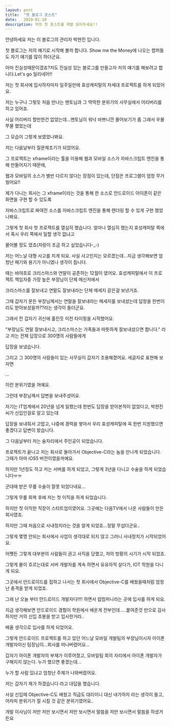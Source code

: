 ```yaml
---
layout: post
title:  "첫 블로그 포스트"
date:   2019-01-10
description: 저의 첫 포스트를 제발 읽어주세요!!
---
```


안녕하세요 저는 이 블로그의 관리자 박현진 입니다.

첫 블로그는 저의 얘기로 시작해 볼까 합니다. Show me the Money에 나오는 랩퍼들도 자기 얘기를 많이 하더군요.

아마 진실성때문이겠죠?저도 진실성 있는 블로그를 만들고자 저의 얘기를 해보려고 합니다.Let's go 일리네어!!

저는 첫 회사에 입사하자마자 일주일만에 효성캐피탈의 차세대 프로젝트를 하게 되었어요.

저는 누구나 그렇듯 처음 만나는 멘토님과 그 딱딱한 분위기의 사무실에서 어리버리를 하고 있어죠.

사실 어리버리 할만한건 없었는데...멘토님이 워낙 바쁘니깐 물어보기가 좀 그래서 우물쭈물 했었는데

그 모습이 그렇게 보였었나봐요.

저는 다음날부터 질문제조기가 되었어요.

그 프로젝트는 xframe이라는 툴을 이용해 웹과 모바일 소스가 자바스크립트 엔진을 통해 만들어지기 때문에,

웹과 모바일의 소스가 별반 다르지 않다는 장점이 있는데, 단점은 프로그램이 엄청 무거웠어요!!

제가 다니는 회사는 그 xframe이라는 것을 통해 한 소스로 안드로이드 아이폰이 같은 화면을 구현 할 수 있도록

자바스크립트로 짜여진 소스를 자바스크립트 엔진을 통해 렌더링 할 수 있게 구현 했었나봐요.

그렇게 첫 회사 첫 프로젝트를 열심히 했습니다. 얼마나 열심히 했는지 효성캐피탈 쪽에서 혹시 우리 쪽에서 일할 생각 없냐고

물어볼 정도 였죠(자랑이 조금 하고 싶었습니다-_-) 

저는 어느날 대형 사고를 치게 되요. 사실 사고인지는 모르겠는데...지금 생각해보면 엄청난 패기와 용기가 아니였나 생각이 듭니다.

때는 바야흐로 크리스마스와 연말이 공존하는 12월이 였어요. 효성캐피탈에서 이 프로젝트 책임자중 가장 높은 부장님이 단체 메신저에서

크리스마스를 잘보내고 연말도 잘보내라는 단체 메세지 같은걸 보낸거죠.

그때 갑자기 문든 부장님께서는 연말을 잘보내라는 메세지를 보내셨는데 답장을 한번이라도 받아보셨을까??라는 생각이 들더군요.

그래서 전 갑자기 귀신에 홀린듯 미친 타이핑을 시작했어요.

"부장님도 연말 잘보내시고, 크리스마스는 가족들과 따뜻하게 잘보내셨으면 합니다." 라고 저는 전체 답장으로 300명의 사람들에게

답장을 보냈습니다.

그리고 그 300명의 사람들이 있는 사무실이 갑자기 조용해졌어요. 세글자로 표현해 보자면

...

이런 분위기였을 꺼예요.

그런데 부장님께서 답변을 보내주셨어요.

자기는 IT업계에서 20년을 넘게 일했는데 한번도 답장을 받아본적이 없었다고, 박현진씨가 신입인걸로 알고 있는데

답장을 보내줘서 고맙고, 나중에 경력을 쌓아서 우리 효성캐피탈에 꼭 한번 지원했으면 좋겠다고 답변이 왔습니다.

그 다음날부터 저는 술자리에서 주인공이 되었습니다.

프로젝트가 끝나고 저는 회사로 돌아가서 Objective-C라는 놈을 만나게 되었습니다. 그때가 아마 iOS5 버전이였을꺼예요.

하지만 1년정도 하고 저는 서버를 하게 되었고, 그렇게 3년을 다니고 수술을 하게 되었습니다ㅠㅠ

군대때 받은 무릎 수술이 잘못 되었다네요...

그렇게 무릎 회복 후에 저는 첫 이직을 하게 되었습니다.

하지만 첫 이직한 직장이 스타트업이였어요. 그곳에는 다음TV에서 나온 사람들이 만든 회사였죠.

하지만 그때 처음으로 사내정치라는 것을 알게 되었죠...정말 무섭더군요..

그렇게 몇명 안되는 회사에서 사업이 생각대로 되지 않고 그러니 사내정치가 시작되었어요.

어쨋든 그렇게 대부분의 사람들이 권고 사직을 당했고, 저의 방황의 시기가 시작 되었죠.

그렇게 물이 흐르는대로 서버 개발자를 계속 하면서 유유자적 살다가, IOT 학원을 다니게 되요.

그곳에서 안드로이드를 접하고 나서는 첫 회사에서 Objective-C를 배웠을때처럼 엄청난 충격을 받게 되었죠.

그래 난 오늘 부터 안드로이드 개발자다!!!! 하면서 얍컴퍼니라는 곳에 입사를 하게 되요.

지금 생각해보면 안드로이드 경험이 학원에서 배운게 전부인데.....붙여준것 만으로 감사하지만 거의 신입 초봉을 받고 입사한거라..

배울 생각으로 입사를 하게 되었어요.

그렇게 안드로이드 프로젝트를 하고 있던 어느날 모바일 개발팀의 부장님이시자 아이폰 개발자이신 팀장님이...회사를 떠나버렸어요...

갑자기 아이폰 개발자의 부재가 이루어졌고, 모바일팀 회의 자리에서 아이폰 개발자가 구해지지 않는다. 누가 했으면 좋겠는데...

누가 할 사람 있냐고 엄청난 주제가 나와버렸어요.

저는 갑자기 제가 하겠습니다 라고 대답을 했습니다.

사실 신입때 Objective-C도 배웠고 직급도 대리이니 대신 내가하자 라는 생각이 들고, 어차피 분위기가 절 시킬 것 같은 분위기였어요..

개발 이사님이 
저만 
저만 보시면서 
저만 보시면서 말씀을 
저만 보시면서 말씀을 하셨거든요
